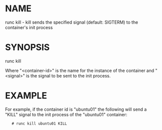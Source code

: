 # NAME
   runc kill - kill sends the specified signal (default: SIGTERM) to the container's init process

# SYNOPSIS
   runc kill <container-id> <signal>

Where "\<container-id\>" is the name for the instance of the container and
"\<signal\>" is the signal to be sent to the init process.

# EXAMPLE

For example, if the container id is "ubuntu01" the following will send a "KILL"
signal to the init process of the "ubuntu01" container:

       # runc kill ubuntu01 KILL
